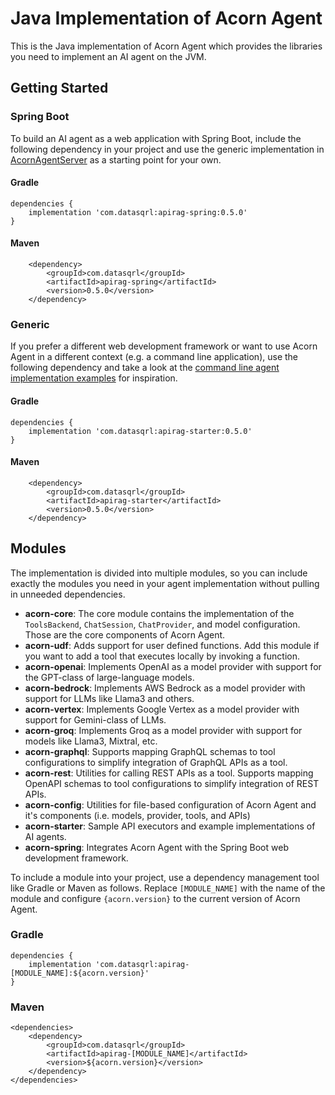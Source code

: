 # Java Implementation of Acorn Agent

This is the Java implementation of Acorn Agent which provides the libraries you need to implement an AI agent on the JVM.

## Getting Started

### Spring Boot

To build an AI agent as a web application with Spring Boot, include the following dependency in your project and use the generic implementation in [AcornAgentServer](apirag-spring/src/main/java/com/datasqrl/ai/spring/AcornAgentServer.java) as a starting point for your own.

#### Gradle

```text
dependencies {
    implementation 'com.datasqrl:apirag-spring:0.5.0'
}
```

#### Maven

```text
    <dependency>
        <groupId>com.datasqrl</groupId>
        <artifactId>apirag-spring</artifactId>
        <version>0.5.0</version>
    </dependency>
```

### Generic

If you prefer a different web development framework or want to use Acorn Agent in a different context (e.g. a command line application), use the following dependency and take a look at the [command line agent implementation examples](apirag-starter/src/test/java/com/datasqrl/ai) for inspiration.

#### Gradle

```text
dependencies {
    implementation 'com.datasqrl:apirag-starter:0.5.0'
}
```

#### Maven

```text
    <dependency>
        <groupId>com.datasqrl</groupId>
        <artifactId>apirag-starter</artifactId>
        <version>0.5.0</version>
    </dependency>
```

## Modules

The implementation is divided into multiple modules, so you can include exactly the modules you need in your agent implementation without pulling in unneeded dependencies.

* **acorn-core**: The core module contains the implementation of the `ToolsBackend`, `ChatSession`, `ChatProvider`, and model configuration. Those are the core components of Acorn Agent.
* **acorn-udf**: Adds support for user defined functions. Add this module if you want to add a tool that executes locally by invoking a function.
* **acorn-openai**: Implements OpenAI as a model provider with support for the GPT-class of large-language models.
* **acorn-bedrock**: Implements AWS Bedrock as a model provider with support for LLMs like Llama3 and others.
* **acorn-vertex**: Implements Google Vertex as a model provider with support for Gemini-class of LLMs.
* **acorn-groq**: Implements Groq as a model provider with support for models like Llama3, Mixtral, etc.
* **acorn-graphql**: Supports mapping GraphQL schemas to tool configurations to simplify integration of GraphQL APIs as a tool.
* **acorn-rest**: Utilities for calling REST APIs as a tool. Supports mapping OpenAPI schemas to tool configurations to simplify integration of REST APIs.
* **acorn-config**: Utilities for file-based configuration of Acorn Agent and it's components (i.e. models, provider, tools, and APIs)
* **acorn-starter**: Sample API executors and example implementations of AI agents.
* **acorn-spring**: Integrates Acorn Agent with the Spring Boot web development framework.

To include a module into your project, use a dependency management tool like Gradle or Maven as follows. Replace `[MODULE_NAME]` with the name of the module and configure `{acorn.version}` to the current version of Acorn Agent.

### Gradle

```text title='Gradle'
dependencies {
    implementation 'com.datasqrl:apirag-[MODULE_NAME]:${acorn.version}'
}
```

### Maven

```text title='Maven'
<dependencies>
    <dependency>
        <groupId>com.datasqrl</groupId>
        <artifactId>apirag-[MODULE_NAME]</artifactId>
        <version>${acorn.version}</version>
    </dependency>
</dependencies>
```